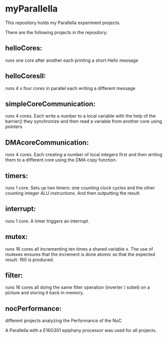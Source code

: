 # myParallella

This repository holds my Parallella experiment projects.

There are the following projects in the repository:

## helloCores: 
runs one core after another each printing a short Hello message

## helloCoresII: 
runs 4 x four cores in parallel each writing a different message

## simpleCoreCommunication: 
runs 4 cores. Each write a number to a local variable with the help of the barrier() they synchronize and then read a variable from another core using pointers

## DMAcoreCommunication:
runs 4 cores. Each creating a number of local integers first and then writing them to a different core using the DMA copy function.

## timers:
runs 1 core. Sets up two timers: one counting clock cycles and the other counting integer ALU instructions. And then outputting the result. 

## interrupt:
runs 1 core. A timer triggers an interrupt.

## mutex:
runs 16 cores all incrementing ten times a shared variable x. The use of mutexes ensures that the increment is done atomic so that the expected result: 160 is produced. 

## filter:
runs 16 cores all doing the same filter operation (inverter / sobel) on a picture and storing it back in memory.

## nocPerformance:
different projects analyzing the Performance of the NoC

A Parallella with a E16G301 epiphany processor was used for all projects.

